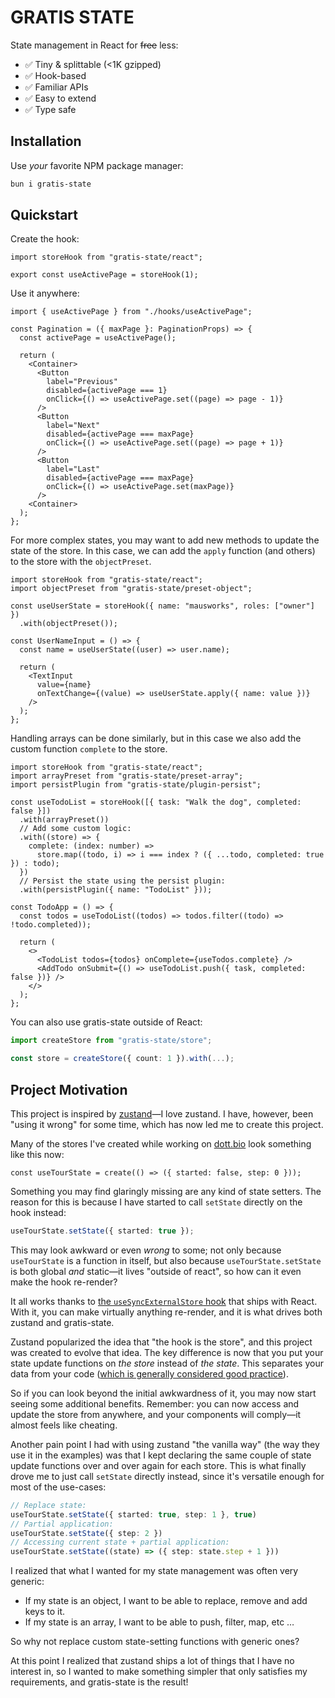 # GRATIS STATE

State management in React for ~~free~~ less:

- ✅ Tiny & splittable (<1K gzipped)
- ✅ Hook-based
- ✅ Familiar APIs
- ✅ Easy to extend
- ✅ Type safe

## Installation

Use _your_ favorite NPM package manager:

```sh
bun i gratis-state
```

## Quickstart

Create the hook:

```tsx
import storeHook from "gratis-state/react";

export const useActivePage = storeHook(1);
```

Use it anywhere:

```tsx
import { useActivePage } from "./hooks/useActivePage";

const Pagination = ({ maxPage }: PaginationProps) => {
  const activePage = useActivePage();

  return (
    <Container>
      <Button
        label="Previous"
        disabled={activePage === 1}
        onClick={() => useActivePage.set((page) => page - 1)}
      />
      <Button
        label="Next"
        disabled={activePage === maxPage}
        onClick={() => useActivePage.set((page) => page + 1)}
      />
      <Button
        label="Last"
        disabled={activePage === maxPage}
        onClick={() => useActivePage.set(maxPage)}
      />
    <Container>
  );
};
```

For more complex states, you may want to add new methods to update the state of the store.
In this case, we can add the `apply` function (and others) to the store with the `objectPreset`.

```tsx
import storeHook from "gratis-state/react";
import objectPreset from "gratis-state/preset-object";

const useUserState = storeHook({ name: "mausworks", roles: ["owner"] })
  .with(objectPreset());

const UserNameInput = () => {
  const name = useUserState((user) => user.name);

  return (
    <TextInput
      value={name}
      onTextChange={(value) => useUserState.apply({ name: value })}
    />
  );
};
```

Handling arrays can be done similarly, 
but in this case we also add the custom function `complete` to the store.

```tsx
import storeHook from "gratis-state/react";
import arrayPreset from "gratis-state/preset-array";
import persistPlugin from "gratis-state/plugin-persist";

const useTodoList = storeHook([{ task: "Walk the dog", completed: false }])
  .with(arrayPreset())
  // Add some custom logic:
  .with((store) => {
    complete: (index: number) =>
      store.map((todo, i) => i === index ? ({ ...todo, completed: true }) : todo);
  })
  // Persist the state using the persist plugin:
  .with(persistPlugin({ name: "TodoList" }));

const TodoApp = () => {
  const todos = useTodoList((todos) => todos.filter((todo) => !todo.completed));

  return (
    <>
      <TodoList todos={todos} onComplete={useTodos.complete} />
      <AddTodo onSubmit={() => useTodoList.push({ task, completed: false })} />
    </>
  );
};
```

You can also use gratis-state outside of React:

```ts
import createStore from "gratis-state/store";

const store = createStore({ count: 1 }).with(...);
```

## Project Motivation

This project is inspired by [zustand](https://github.com/pmndrs/zustand)—I love zustand.
I have, however, been "using it wrong" for some time, which has now led me to create this project.

Many of the stores I've created while working on [dott.bio](https://get.dott.bio) look something like this now:

```tsx
const useTourState = create(() => ({ started: false, step: 0 }));
```

Something you may find glaringly missing are any kind of state setters.
The reason for this is because I have started to call `setState` directly on the hook instead:

```ts
useTourState.setState({ started: true });
```

This may look awkward or even _wrong_ to some; not only because `useTourState` is a function in itself, 
but also because `useTourState.setState` is both global _and_ static—it lives "outside of react", 
so how can it even make the hook re-render?

It all works thanks to [the `useSyncExternalStore` hook](https://react.dev/reference/react/useSyncExternalStore) that ships with React.
With it, you can make virtually anything re-render, and it is what drives both zustand and gratis-state.

Zustand popularized the idea that "the hook is the store", and this project was created to evolve that idea.
The key difference is now that you put your state update functions on _the store_ instead of _the state_.
This separates your data from your code ([which is generally considered good practice](https://wiki.c2.com/?SeparationOfDataAndCode)).

So if you can look beyond the initial awkwardness of it, you may now start seeing some additional benefits.
Remember: you can now access and update the store from anywhere, and your components will comply—it almost feels like cheating.

Another pain point I had with using zustand "the vanilla way" (the way they use it in the examples)
was that I kept declaring the same couple of state update functions over and over again for each store.
This is what finally drove me to just call `setState` directly instead, since it's versatile enough for most of the use-cases:

```ts
// Replace state:
useTourState.setState({ started: true, step: 1 }, true)
// Partial application:
useTourState.setState({ step: 2 })
// Accessing current state + partial application:
useTourState.setState((state) => ({ step: state.step + 1 }))
```

I realized that what I wanted for my state management was often very generic:

- If my state is an object, I want to be able to replace, remove and add keys to it.
- If my state is an array, I want to be able to push, filter, map, etc …

So why not replace custom state-setting functions with generic ones?

At this point I realized that zustand ships a lot of things that I have no interest in,
so I wanted to make something simpler that only satisfies my requirements, and gratis-state is the result!

